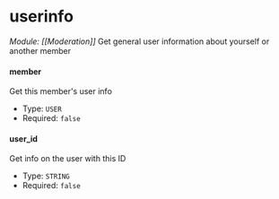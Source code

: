 # userinfo
*Module: [[Moderation]]*
Get general user information about yourself or another member
#### member
Get this member's user info
- Type: `USER`
- Required: `false`
#### user_id
Get info on the user with this ID
- Type: `STRING`
- Required: `false`